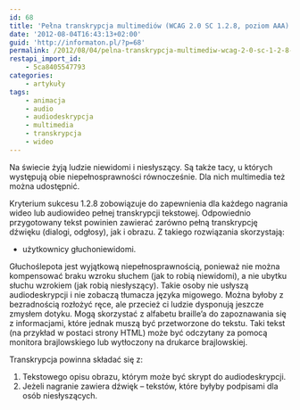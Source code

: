 ```yaml
---
id: 68
title: 'Pełna transkrypcja multimediów (WCAG 2.0 SC 1.2.8, poziom AAA)'
date: '2012-08-04T16:43:13+02:00'
guid: 'http://informaton.pl/?p=68'
permalink: /2012/08/04/pelna-transkrypcja-multimediw-wcag-2-0-sc-1-2-8-poziom-aaa/
restapi_import_id:
    - 5ca8405547793
categories:
    - artykuły
tags:
    - animacja
    - audio
    - audiodeskrypcja
    - multimedia
    - transkrypcja
    - wideo
---
```


Na świecie żyją ludzie niewidomi i niesłyszący. Są także tacy, u których występują obie niepełnosprawności równocześnie. Dla nich multimedia też można udostępnić.

Kryterium sukcesu 1.2.8 zobowiązuje do zapewnienia dla każdego nagrania wideo lub audiowideo pełnej transkrypcji tekstowej. Odpowiednio przygotowany tekst powinien zawierać zarówno pełną transkrypcję dźwięku (dialogi, odgłosy), jak i obrazu. Z takiego rozwiązania skorzystają:

- użytkownicy głuchoniewidomi.

Głuchoślepota jest wyjątkową niepełnosprawnością, ponieważ nie można kompensować braku wzroku słuchem (jak to robią niewidomi), a nie ubytku słuchu wzrokiem (jak robią niesłyszący). Takie osoby nie usłyszą audiodeskrypcji i nie zobaczą tłumacza języka migowego. Można byłoby z bezradnością rozłożyć ręce, ale przecież ci ludzie dysponują jeszcze zmysłem dotyku. Mogą skorzystać z alfabetu braille’a do zapoznawania się z informacjami, które jednak muszą być przetworzone do tekstu. Taki tekst (na przykład w postaci strony HTML) może być odczytany za pomocą monitora brajlowskiego lub wytłoczony na drukarce brajlowskiej.

Transkrypcja powinna składać się z:

1. Tekstowego opisu obrazu, którym może być skrypt do audiodeskrypcji.
2. Jeżeli nagranie zawiera dźwięk – tekstów, które byłyby podpisami dla osób niesłyszących.
